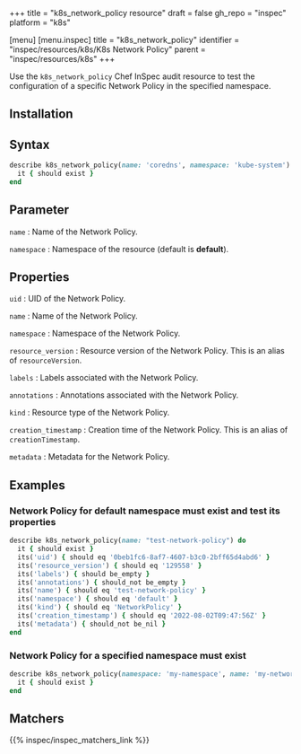 +++
title = "k8s_network_policy resource"
draft = false
gh_repo = "inspec"
platform = "k8s"

[menu]
[menu.inspec]
title = "k8s_network_policy"
identifier = "inspec/resources/k8s/K8s Network Policy"
parent = "inspec/resources/k8s"
+++


Use the `k8s_network_policy` Chef InSpec audit resource to test the configuration of a specific Network Policy in the specified namespace.

## Installation

## Syntax

```ruby
describe k8s_network_policy(name: 'coredns', namespace: 'kube-system') do
  it { should exist }
end
```

## Parameter

`name`
: Name of the Network Policy.

`namespace`
: Namespace of the resource (default is **default**).

## Properties

`uid`
: UID of the Network Policy.

`name`
: Name of the Network Policy.

`namespace`
: Namespace of the Network Policy.

`resource_version`
: Resource version of the Network Policy. This is an alias of `resourceVersion`.

`labels`
: Labels associated with the Network Policy.

`annotations`
: Annotations associated with the Network Policy.

`kind`
: Resource type of the Network Policy.

`creation_timestamp`
: Creation time of the Network Policy. This is an alias of `creationTimestamp`.

`metadata`
: Metadata for the Network Policy.

## Examples

### Network Policy for default namespace must exist and test its properties

```ruby
describe k8s_network_policy(name: "test-network-policy") do
  it { should exist }
  its('uid') { should eq '0beb1fc6-8af7-4607-b3c0-2bff65d4abd6' }
  its('resource_version') { should eq '129558' }
  its('labels') { should be_empty }
  its('annotations') { should_not be_empty }
  its('name') { should eq 'test-network-policy' }
  its('namespace') { should eq 'default' }
  its('kind') { should eq 'NetworkPolicy' }
  its('creation_timestamp') { should eq '2022-08-02T09:47:56Z' }
  its('metadata') { should_not be_nil }
end
```

### Network Policy for a specified namespace must exist

```ruby
describe k8s_network_policy(namespace: 'my-namespace', name: 'my-network-policy') do
  it { should exist }
end
```

## Matchers

{{% inspec/inspec_matchers_link %}}
